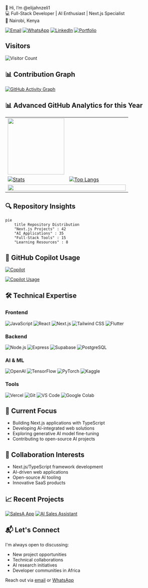 👋 Hi, I’m @elijahnzeli1  
💻 Full-Stack Developer | AI Enthusiast | Next.js Specialist  
📍 Nairobi, Kenya  

[![Email](https://img.shields.io/badge/Email-elijahnzeli924%40gmail.com-blue?style=flat&logo=gmail)](mailto:elijahnzeli924@gmail.com)
[![WhatsApp](https://img.shields.io/badge/WhatsApp-%2B254741905247-brightgreen?style=flat&logo=whatsapp)](https://wa.me/+254741905247)
[![LinkedIn](https://img.shields.io/badge/LinkedIn-Connect-blue?style=flat&logo=linkedin)](https://www.linkedin.com/in/elijah-nzeli)
[![Portfolio](https://img.shields.io/badge/Portfolio-Visit%20My%20Site-ff69b4?style=flat)](https://elijahnzeli1.github.io/PortifolioEN/)

## **Visitors**
![Visitor Count](https://komarev.com/ghpvc/?username=elijahnzeli1&color=blueviolet)
<!-- Repository Traffic -->
<!-- ![Visitor Count](https://komarev.com/ghpvc/?username=elijahnzeli1&color=blueviolet&label=Profile+Views) -->

<!-- ## 📊 GitHub Analytics -->

<!-- Stats & Languages -->
<!-- <p align="center"> -->
<!-- <img height="180em" src="https://github-readme-stats.vercel.app/api?username=elijahnzeli1&show_icons=true&theme=radical&hide_border=true&count_private=true" /> -->
<!-- <img height="180em" src="https://github-readme-stats.vercel.app/api/top-langs/?username=elijahnzeli1&layout=compact&theme=radical&hide_border=true&langs_count=8&hide=html,css" /> -->
<!-- </p> -->

## 📊 Contribution Graph

[![GitHub Activity Graph](https://github-readme-activity-graph.vercel.app/graph?username=elijahnzeli1&theme=github-dark&hide_border=true&area=true)](https://github.com/ashutosh00710/github-readme-activity-graph)

## 📊 Advanced GitHub Analytics for this Year

<table align="center">
  <tr>
    <td width="50%">
      <a href="https://git.io/streak-stats">
        <img height="180em" src="https://github-readme-stats.vercel.app/api/top-langs/?username=elijahnzeli1&layout=compact&theme=radical&hide_border=true&langs_count=8&hide=html,css" />
      </a>
    </td>
  </tr>
  <tr>
    <td width="50%">
      <a href="https://github-readme-stats-eight-theta.vercel.app/api?username=elijahnzeli1&show_icons=true&theme=algolia&include_all_commits=true&count_private=true">
        <img src="https://github-readme-stats-eight-theta.vercel.app/api?username=elijahnzeli1&show_icons=true&theme=algolia&include_all_commits=true&count_private=true" alt="Stats" />
      </a>
    </td>
    <td width="50%">
      <a href="https://github-readme-stats.vercel.app/api/top-langs/?username=elijahnzeli1&hide=html,css&layout=donut&theme=blue-green">
        <img src="https://github-readme-stats.vercel.app/api/top-langs/?username=elijahnzeli1&hide=html,css&layout=donut&theme=blue-green" alt="Top Langs" />
      </a>
    </td>
  </tr>
  <tr>
    <td colspan="2">
      <a href="https://github.com/Ashutosh00710/github-readme-activity-graph">
        <img src="https://github-readme-activity-graph.vercel.app/graph?username=elijahnzeli1&theme=react-dark&bg_color=0D1117&hide_border=true&area=true&custom_title=Contribution+Timeline" width="100%" />
      </a>
    </td>
  </tr>
</table>

## 🔍 Repository Insights

```mermaid
pie
    title Repository Distribution
    "Next.js Projects" : 42
    "AI Applications" : 35
    "Full-Stack Tools" : 15
    "Learning Resources" : 8
```

<!-- ## 📊 GitHub Analytics for all the Years -->
<!-- Alternative Stats -->
<!-- ![Stats](https://github-readme-stats-eight-theta.vercel.app/api?username=elijahnzeli1&show_icons=true&theme=algolia&include_all_commits=true&count_private=true) -->

<!-- Alternative Top Langs -->
<!-- ![Top Langs](https://github-readme-stats.vercel.app/api/top-langs/?username=elijahnzeli1&hide=html,css&layout=donut&theme=blue-green) -->

## 🤖 GitHub Copilot Usage

[![Copilot](https://img.shields.io/badge/Copilot%20Tokens-12,500-blue?logo=githubcopilot&style=for-the-badge)](https://github.com/settings/copilot)

[![Copilot Usage](https://img.shields.io/static/v1?label=Copilot&message=75%25%20Used&color=purple&logo=github)](https://github.com/settings/copilot)

## 🛠️ Technical Expertise

### **Frontend**  
![JavaScript](https://img.shields.io/badge/JavaScript-F7DF1E?logo=javascript&logoColor=black)
![React](https://img.shields.io/badge/React-61DAFB?logo=react&logoColor=white)
![Next.js](https://img.shields.io/badge/Next.js-000000?logo=nextdotjs)
![Tailwind CSS](https://img.shields.io/badge/Tailwind_CSS-06B6D4?logo=tailwindcss)
![Flutter](https://img.shields.io/badge/Flutter-02569B?logo=flutter)

### **Backend**  
![Node.js](https://img.shields.io/badge/Node.js-339933?logo=nodedotjs)
![Express](https://img.shields.io/badge/Express-000000?logo=express)
![Supabase](https://img.shields.io/badge/Supabase-3ECF8E?logo=supabase)
![PostgreSQL](https://img.shields.io/badge/PostgreSQL-4169E1?logo=postgresql)

### **AI & ML**  
![OpenAI](https://img.shields.io/badge/OpenAI-412991?logo=openai)
![TensorFlow](https://img.shields.io/badge/TensorFlow-FF6F00?logo=tensorflow)
![PyTorch](https://img.shields.io/badge/PyTorch-EE4C2C?logo=pytorch)
![Kaggle](https://img.shields.io/badge/Kaggle-20BEFF?logo=kaggle)

### **Tools**  
![Vercel](https://img.shields.io/badge/Vercel-000000?logo=vercel)
![Git](https://img.shields.io/badge/Git-F05032?logo=git)
![VS Code](https://img.shields.io/badge/VSCode-007ACC?logo=visualstudiocode)
![Google Colab](https://img.shields.io/badge/Colab-F9AB00?logo=googlecolab)

## 🌱 Current Focus

- Building Next.js applications with TypeScript
- Developing AI-integrated web solutions
- Exploring generative AI model fine-tuning
- Contributing to open-source AI projects

## 💞️ Collaboration Interests

- Next.js/TypeScript framework development
- AI-driven web applications
- Open-source AI tooling
- Innovative SaaS products

## 📈 Recent Projects

[![SalesA App](https://github-readme-stats.vercel.app/api/pin/?username=elijahnzeli1&repo=CausalTorch&theme=dark)](https://github.com/elijahnzeli1/CausalTorch)
[![AI Sales Assistant](https://github-readme-stats.vercel.app/api/pin/?username=elijahnzeli1&repo=salesai&theme=dark)](https://github.com/elijahnzeli1/salesai)

## 📬 Let's Connect

I'm always open to discussing:
- New project opportunities
- Technical collaborations
- AI research initiatives
- Developer communities in Africa

Reach out via [email](mailto:elijahnzeli924@gmail.com) or [WhatsApp](https://wa.me/+254741905247)

<!--- 
elijahnzeli1/elijahnzeli1 is a ✨ special ✨ repository
--->
